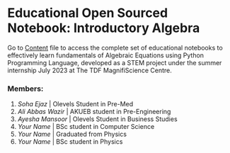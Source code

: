 # Educational Open Sourced Notebook: Introductory Algebra

Go to <a href="https://github.com/fazalabbas90397/Introductory-Algebra/blob/main/Introductory%20Algebra.ipynb">Content</a> file to access the complete set of educational notebooks to effectively learn fundamentals of Algebraic Equations using Python Programming Language, developed as a STEM project under the summer internship July 2023 at The TDF MagnifiScience Centre.

### Members:
1. *Soha Ejaz* | Olevels Student in Pre-Med
2. *Ali Abbas Wazir* | AKUEB student in Pre-Engineering
3. *Ayesha Mansoor* | Olevels Student in Business Studies
4. *Your Name* | BSc student in Computer Science
5. *Your Name* | Graduated from Physics 
6. *Your Name* | BSc student in Physics
